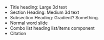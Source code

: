 * Title heading: Large 3d text
* Section Heading: Medium 3d text
* Subsection Heading: Gradient? Something.
* Normal word slide
* Combo list heading list/items component
* Citation